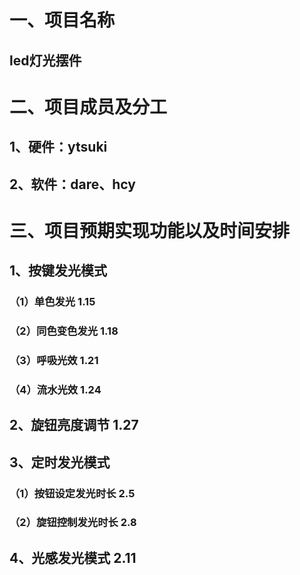 # 一、项目名称  
## led灯光摆件
# 二、项目成员及分工
## 1、硬件：ytsuki
## 2、软件：dare、hcy
# 三、项目预期实现功能以及时间安排
## 1、按键发光模式
### （1）单色发光   1.15
### （2）同色变色发光   1.18
### （3）呼吸光效   1.21
### （4）流水光效   1.24
## 2、旋钮亮度调节   1.27
## 3、定时发光模式
### （1）按钮设定发光时长   2.5
### （2）旋钮控制发光时长   2.8
## 4、光感发光模式   2.11
